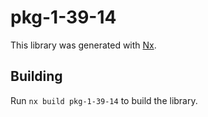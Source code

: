 # pkg-1-39-14

This library was generated with [Nx](https://nx.dev).

## Building

Run `nx build pkg-1-39-14` to build the library.
